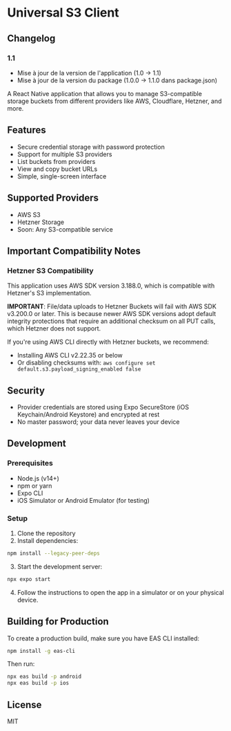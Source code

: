 # Universal S3 Client

## Changelog

### 1.1
- Mise à jour de la version de l'application (1.0 → 1.1)
- Mise à jour de la version du package (1.0.0 → 1.1.0 dans package.json)

A React Native application that allows you to manage S3-compatible storage buckets from different providers like AWS, Cloudflare, Hetzner, and more.

## Features

- Secure credential storage with password protection
- Support for multiple S3 providers
- List buckets from providers
- View and copy bucket URLs
- Simple, single-screen interface

## Supported Providers

- AWS S3
- Hetzner Storage
- Soon: Any S3-compatible service

## Important Compatibility Notes

### Hetzner S3 Compatibility

This application uses AWS SDK version 3.188.0, which is compatible with Hetzner's S3 implementation. 

**IMPORTANT**: File/data uploads to Hetzner Buckets will fail with AWS SDK v3.200.0 or later. This is because newer AWS SDK versions adopt default integrity protections that require an additional checksum on all PUT calls, which Hetzner does not support.

If you're using AWS CLI directly with Hetzner buckets, we recommend:
- Installing AWS CLI v2.22.35 or below
- Or disabling checksums with: `aws configure set default.s3.payload_signing_enabled false`

## Security

- Provider credentials are stored using Expo SecureStore (iOS Keychain/Android Keystore) and encrypted at rest
- No master password; your data never leaves your device

## Development

### Prerequisites

- Node.js (v14+)
- npm or yarn
- Expo CLI
- iOS Simulator or Android Emulator (for testing)

### Setup

1. Clone the repository
2. Install dependencies:

```bash
npm install --legacy-peer-deps
```

3. Start the development server:

```bash
npx expo start
```

4. Follow the instructions to open the app in a simulator or on your physical device.

## Building for Production

To create a production build, make sure you have EAS CLI installed:

```bash
npm install -g eas-cli
```

Then run:

```bash
npx eas build -p android
npx eas build -p ios
```

## License

MIT 
